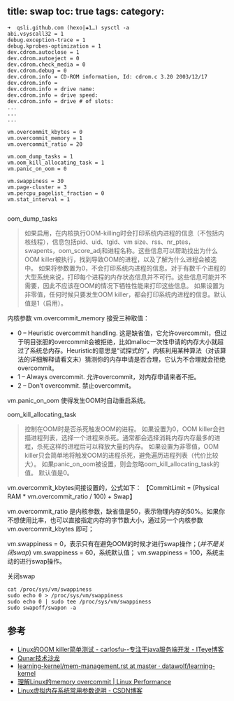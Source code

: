 title: swap
toc: true
tags:
category:
---


```
➜  qsli.github.com (hexo|✚1…) sysctl -a
abi.vsyscall32 = 1
debug.exception-trace = 1
debug.kprobes-optimization = 1
dev.cdrom.autoclose = 1
dev.cdrom.autoeject = 0
dev.cdrom.check_media = 0
dev.cdrom.debug = 0
dev.cdrom.info = CD-ROM information, Id: cdrom.c 3.20 2003/12/17
dev.cdrom.info = 
dev.cdrom.info = drive name:	
dev.cdrom.info = drive speed:	
dev.cdrom.info = drive # of slots:
...
...
...

vm.overcommit_kbytes = 0
vm.overcommit_memory = 1
vm.overcommit_ratio = 20

vm.oom_dump_tasks = 1
vm.oom_kill_allocating_task = 1
vm.panic_on_oom = 0

vm.swappiness = 30
vm.page-cluster = 3
vm.percpu_pagelist_fraction = 0
vm.stat_interval = 1


```

oom_dump_tasks
> 如果启用，在内核执行OOM-killing时会打印系统内进程的信息（不包括内核线程），信息包括pid、uid、tgid、vm size、rss、nr_ptes，swapents，oom_score_adj和进程名称。这些信息可以帮助找出为什么OOM killer被执行，找到导致OOM的进程，以及了解为什么进程会被选中。
>如果将参数置为0，不会打印系统内进程的信息。对于有数千个进程的大型系统来说，打印每个进程的内存状态信息并不可行。这些信息可能并不需要，因此不应该在OOM的情况下牺牲性能来打印这些信息。
> 如果设置为非零值，任何时候只要发生OOM killer，都会打印系统内进程的信息。默认值是1（启用）。


内核参数 vm.overcommit_memory 接受三种取值：

- 0 – Heuristic overcommit handling. 这是缺省值，它允许overcommit，但过于明目张胆的overcommit会被拒绝，比如malloc一次性申请的内存大小就超过了系统总内存。Heuristic的意思是“试探式的”，内核利用某种算法（对该算法的详细解释请看文末）猜测你的内存申请是否合理，它认为不合理就会拒绝overcommit。
- 1 – Always overcommit. 允许overcommit，对内存申请来者不拒。
- 2 – Don’t overcommit. 禁止overcommit。


vm.panic_on_oom 使得发生OOM时自动重启系统。


oom_kill_allocating_task
> 控制在OOM时是否杀死触发OOM的进程。
>  如果设置为0，OOM killer会扫描进程列表，选择一个进程来杀死。通常都会选择消耗内存内存最多的进程，杀死这样的进程后可以释放大量的内存。
>  如果设置为非零值，OOM killer只会简单地将触发OOM的进程杀死，避免遍历进程列表（代价比较大）。
>  如果panic_on_oom被设置，则会忽略oom_kill_allocating_task的值。
>  默认值是0。



vm.overcommit_kbytes间接设置的，公式如下：
【CommitLimit = (Physical RAM * vm.overcommit_ratio / 100) + Swap】

vm.overcommit_ratio 是内核参数，缺省值是50，表示物理内存的50%。如果你不想使用比率，也可以直接指定内存的字节数大小，通过另一个内核参数 vm.overcommit_kbytes 即可；


vm.swappiness = 0，表示只有在避免OOM的时候才进行swap操作；(*并不是关闭swap*)
vm.swappiness = 60，系统默认值；
vm.swappiness = 100，系统主动的进行swap操作。

关闭swap

```
cat /proc/sys/vm/swappiness
sudo echo 0 > /proc/sys/vm/swappiness
sudo echo 0 | sudo tee /proc/sys/vm/swappiness
sudo swapoff/swapon -a
```

## 参考

- [Linux的OOM killer简单测试 - carlosfu--专注于java服务端开发 - ITeye博客](http://carlosfu.iteye.com/blog/2276955)
- [Qunar技术沙龙](https://mp.weixin.qq.com/s?__biz=MzA3NDcyMTQyNQ==&mid=206046053&idx=1&sn=76f7a31003d80c3089c3a266e4b139e0&3rd=MzA3MDU4NTYzMw==&scene=6#rd)
- [learning-kernel/mem-management.rst at master · datawolf/learning-kernel](https://github.com/datawolf/learning-kernel/blob/master/source/mem-management.rst)
- [理解Linux的memory overcommit | Linux Performance](http://linuxperf.com/?p=102)
- [Linux虚拟内存系统常用参数说明 - CSDN博客](https://blog.csdn.net/justlinux2010/article/details/19482359)